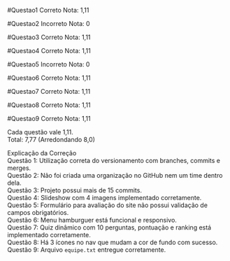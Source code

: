 #Questao1
Correto
Nota: 1,11

#Questao2
Incorreto
Nota: 0

#Questao3
Correto
Nota: 1,11

#Questao4
Correto
Nota: 1,11

#Questao5
Incorreto
Nota: 0

#Questao6
Correto
Nota: 1,11

#Questao7
Correto
Nota: 1,11

#Questao8
Correto
Nota: 1,11

#Questao9
Correto
Nota: 1,11

Cada questão vale 1,11.  
Total: 7,77 (Arredondando 8,0)

Explicação da Correção  
Questão 1: Utilização correta do versionamento com branches, commits e merges.  
Questão 2: Não foi criada uma organização no GitHub nem um time dentro dela.  
Questão 3: Projeto possui mais de 15 commits.  
Questão 4: Slideshow com 4 imagens implementado corretamente.  
Questão 5: Formulário para avaliação do site não possui validação de campos obrigatórios.  
Questão 6: Menu hamburguer está funcional e responsivo.  
Questão 7: Quiz dinâmico com 10 perguntas, pontuação e ranking está implementado corretamente.  
Questão 8: Há 3 ícones no nav que mudam a cor de fundo com sucesso.  
Questão 9: Arquivo `equipe.txt` entregue corretamente.
